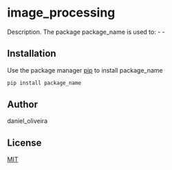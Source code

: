 # image_processing

Description. 
The package package_name is used to:
	- 
	-

## Installation

Use the package manager [pip](https://pip.pypa.io/en/stable/) to install package_name

```bash
pip install package_name
```

## Author
daniel_oliveira

## License
[MIT](https://choosealicense.com/licenses/mit/)